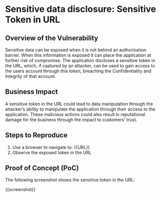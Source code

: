 # Sensitive data disclosure: Sensitive Token in URL

## Overview of the Vulnerability

Sensitive data can be exposed when it is not behind an authorization barrier. When this information is exposed it can place the application at further risk of compromise. The application discloses a sensitive token in the URL, which, if captured by an attacker, can be used to gain access to the users account through this token, breaching the Confidentiality and Integrity of that account.

## Business Impact

A sensitive token in the URL could lead to data manipulation through the attacker’s ability to manipulate the application through their access to the application. These malicious actions could also result in reputational damage for the business through the impact to customers’ trust.

## Steps to Reproduce

1. Use a browser to navigate to: {{URL}}
1. Observe the exposed token in the URL

## Proof of Concept (PoC)

The following screenshot shows the sensitive token in the URL:

{{screenshot}}
